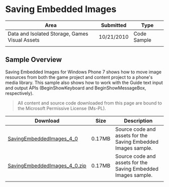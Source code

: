 # Saving Embedded Images

|Area|Submitted|Type|
|-|-|-|
Data and Isolated Storage, Games Visual Assets|10/21/2010|Code Sample
||||

## Sample Overview

Saving Embedded Images for Windows Phone 7 shows how to move image resources from both the game project and content project to a phone's media library. This sample also shows how to work with the Guide text input and output APIs (BeginShowKeyboard and BeginShowMessageBox, respectively).

> All content and source code downloaded from this page are bound to the Microsoft Permissive License (Ms-PL).

Download | Size | Description
---|---|---|
[SavingEmbeddedImages_4_0](https://github.com/simondarksidej/XNAGameStudio/tree/master/Samples/SavingEmbeddedImages_4_0) | 0.17MB | Source code and assets for the Saving Embedded Images sample.
[SavingEmbeddedImages_4_0.zip](https://github.com/simondarksidej/XNAGameStudioZips/tree/master/Samples/SavingEmbeddedImages_4_0.zip) | 0.17MB | Source code and assets for the Saving Embedded Images sample.
||||
